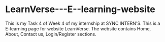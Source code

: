 # LearnVerse---E--learning-website
This is my Task 4 of  Week 4 of my internship at SYNC INTERN'S. This is a E-learning page for website LearnVerse. The website contains Home, About, Contact us, Login/Register sections.
